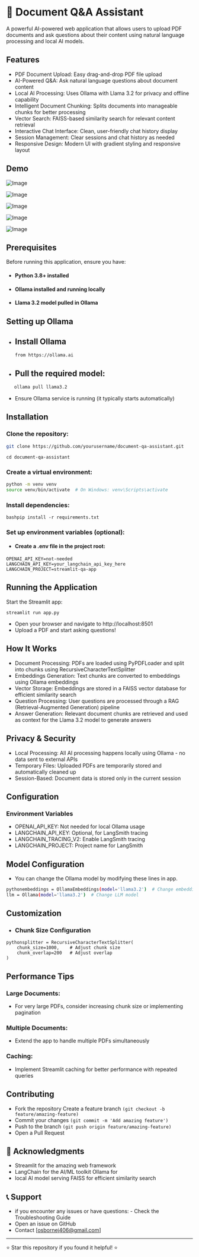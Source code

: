 
# 📄 Document Q&A Assistant

A powerful AI-powered web application that allows users to upload PDF documents and ask questions about their content using natural language processing and local AI models.


##  Features

- PDF Document Upload: Easy drag-and-drop PDF file upload
- AI-Powered Q&A: Ask natural language questions about document content
- Local AI Processing: Uses Ollama with Llama 3.2 for privacy and offline capability
- Intelligent Document Chunking: Splits documents into manageable chunks for better processing
- Vector Search: FAISS-based similarity search for relevant content retrieval
- Interactive Chat Interface: Clean, user-friendly chat history display
- Session Management: Clear sessions and chat history as needed
- Responsive Design: Modern UI with gradient styling and responsive layout

## Demo
![Image](https://github.com/user-attachments/assets/eefc708d-9b3e-4cea-b8b1-7dfafe88d9e6)

![Image](https://github.com/user-attachments/assets/233e2447-d08a-48e4-a468-00409887d352)

![Image](https://github.com/user-attachments/assets/0b2190f4-436e-4460-b15b-6474249695a2)

![Image](https://github.com/user-attachments/assets/5871b09e-b7b5-4601-8e2a-8fee0816bd3e)

![Image](https://github.com/user-attachments/assets/7b8d1444-e7bc-438a-81cc-77c883bb1e5e)


##  Prerequisites

Before running this application, ensure you have:

- #### Python 3.8+ installed
- #### Ollama installed and running locally
- #### Llama 3.2 model pulled in Ollama
## Setting up Ollama  

- ## Install Ollama 
  ```from https://ollama.ai ```
- ## Pull the required model: 

```bash
   ollama pull llama3.2
```
- Ensure Ollama service is running (it typically starts automatically)


##  Installation

### Clone the repository:
```bash
git clone https://github.com/yourusername/document-qa-assistant.git
```
```
cd document-qa-assistant
```

### Create a virtual environment:
```bash
python -m venv venv
source venv/bin/activate  # On Windows: venv\Scripts\activate
```

### Install dependencies:
```
bashpip install -r requirements.txt
```

### Set up environment variables (optional):
- #### Create a .env file in the project root:
```
OPENAI_API_KEY=not-needed
LANGCHAIN_API_KEY=your_langchain_api_key_here
LANGCHAIN_PROJECT=streamlit-qa-app
```
    
##  Running the Application
Start the Streamlit app:
```
streamlit run app.py
```

- Open your browser and navigate to http://localhost:8501
- Upload a PDF and start asking questions!
##  How It Works
-  Document Processing: PDFs are loaded using PyPDFLoader and split into chunks using RecursiveCharacterTextSplitter
- Embeddings Generation: Text chunks are converted to embeddings using Ollama embeddings
- Vector Storage: Embeddings are stored in a FAISS vector database for efficient similarity search
- Question Processing: User questions are processed through a RAG (Retrieval-Augmented Generation) pipeline
- Answer Generation: Relevant document chunks are retrieved and used as context for the Llama 3.2 model to generate answers
##  Privacy & Security

- Local Processing: All AI processing happens locally using Ollama - no data sent to external APIs
- Temporary Files: Uploaded PDFs are temporarily stored and automatically cleaned up
- Session-Based: Document data is stored only in the current session
##  Configuration

### Environment Variables

- OPENAI_API_KEY: Not needed for local Ollama usage
- LANGCHAIN_API_KEY: Optional, for LangSmith tracing
- LANGCHAIN_TRACING_V2: Enable LangSmith tracing
- LANGCHAIN_PROJECT: Project name for LangSmith

## Model Configuration
- You can change the Ollama model by modifying these lines in app.
```bash
pythonembeddings = OllamaEmbeddings(model='llama3.2')  # Change embedding model
llm = Ollama(model='llama3.2')  # Change LLM model
```

##  Customization

- ### Chunk Size Configuration
```
pythonsplitter = RecursiveCharacterTextSplitter(
    chunk_size=1000,    # Adjust chunk size
    chunk_overlap=200   # Adjust overlap
)
```
##  Performance Tips

### Large Documents: 
- For very large PDFs, consider increasing chunk size or implementing pagination
### Multiple Documents: 
- Extend the app to handle multiple PDFs simultaneously
### Caching: 
- Implement Streamlit caching for better performance with repeated queries
##  Contributing 
-  Fork the repository Create a feature branch 
```(git checkout -b feature/amazing-feature)```
- Commit your changes 
```(git commit -m 'Add amazing feature') ```
- Push to the branch ```(git push origin feature/amazing-feature)```
- Open a Pull Request
## 🙏 Acknowledgments  
- Streamlit for the amazing web framework 
- LangChain for the AI/ML toolkit Ollama for
- local AI model serving FAISS for efficient similarity search
## 📞 Support
- if you encounter any issues or have questions:  - Check the Troubleshooting Guide 
- Open an issue on GitHub
- Contact [osbornej406@gmail.com]

-------------------------------------------------------------
  ⭐ Star this repository if you found it helpful! ⭐
